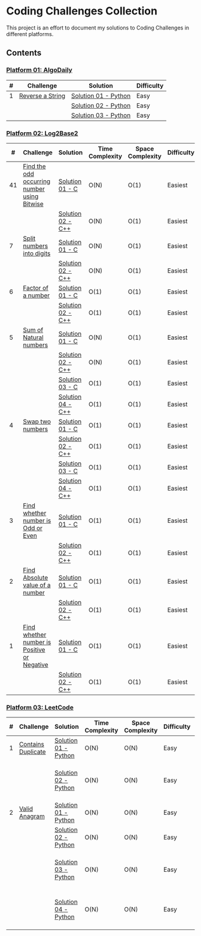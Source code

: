 # Coding Challenges Collection

This project is an effort to document my solutions to Coding Challenges in different platforms.

## Contents
    
### [Platform 01: AlgoDaily](/Platform-01-AlgoDaily)
| # | Challenge | Solution | Difficulty |
|---| --------- | -------- | ---------- |
|1|[Reverse a String](https://algodaily.com/challenges/reverse-a-string)|[Solution 01 - Python](/Platform-01-AlgoDaily/0001-reverse-a-string/reverse-a-string-solution-01.py)|Easy|
|||[Solution 02 - Python](/Platform-01-AlgoDaily/0001-reverse-a-string/reverse-a-string-solution-02.py)|Easy|
|||[Solution 03 - Python](/Platform-01-AlgoDaily/0001-reverse-a-string/reverse-a-string-solution-03.py)|Easy|


### [Platform 02: Log2Base2](/Platform-02-Log2Base2)
| # | Challenge | Solution | Time Complexity | Space Complexity | Difficulty |
|---| --------- | -------- | --------------- | ---------------- | ---------- |
|41|[Find the odd occurring number using Bitwise](https://log2base2.com/courses/problem-solving-beginners/find-the-odd-occuring-number-bitwise-problem)|[Solution 01 - C](/Platform-02-Log2Base2/0041-find-the-odd-occurring-number-bitwise/find-the-odd-occurring-number-bitwise-solution-01.c)|O(N)|O(1)|Easiest|
|||[Solution 02 - C++](/Platform-02-Log2Base2/0041-find-the-odd-occurring-number-bitwise/find-the-odd-occurring-number-bitwise-solution-02.cpp)|O(N)|O(1)|Easiest|
|7|[Split numbers into digits](https://log2base2.com/courses/problem-solving-beginners/split-numbers-into-digits-problem)|[Solution 01 - C](/Platform-02-Log2Base2/0007-split-numbers-into-digits/split-numbers-into-digits-solution-01.c)|O(N)|O(1)|Easiest|
|||[Solution 02 - C++](/Platform-02-Log2Base2/0007-split-numbers-into-digits/split-numbers-into-digits-solution-02.cpp)|O(N)|O(1)|Easiest|
|6|[Factor of a number](https://log2base2.com/courses/problem-solving-beginners/factor-of-a-number-problem)|[Solution 01 - C](/Platform-02-Log2Base2/0006-factor-of-a-number/factor-of-a-number-solution-01.c)|O(1)|O(1)|Easiest|
|||[Solution 02 - C++](/Platform-02-Log2Base2/0006-factor-of-a-number/factor-of-a-number-solution-02.cpp)|O(1)|O(1)|Easiest|
|5|[Sum of Natural numbers](https://log2base2.com/courses/problem-solving-beginners/sum-of-natural-numbers-problem)|[Solution 01 - C](/Platform-02-Log2Base2/0005-sum-of-natural-numbers/sum-of-natural-numbers-solution-01.c)|O(N)|O(1)|Easiest|
|||[Solution 02 - C++](/Platform-02-Log2Base2/0005-sum-of-natural-numbers/sum-of-natural-numbers-solution-02.cpp)|O(N)|O(1)|Easiest|
|||[Solution 03 - C](/Platform-02-Log2Base2/0005-sum-of-natural-numbers/sum-of-natural-numbers-solution-03.c)|O(1)|O(1)|Easiest|
|||[Solution 04 - C++](/Platform-02-Log2Base2/0005-sum-of-natural-numbers/sum-of-natural-numbers-solution-04.cpp)|O(1)|O(1)|Easiest|
|4|[Swap two numbers](https://log2base2.com/courses/problem-solving-beginners/swap-two-numbers-problem)|[Solution 01 - C](/Platform-02-Log2Base2/0004-swap-two-numbers/swap-two-numbers-solution-01.c)|O(1)|O(1)|Easiest|
|||[Solution 02 - C++](/Platform-02-Log2Base2/0004-swap-two-numbers/swap-two-numbers-solution-02.cpp)|O(1)|O(1)|Easiest|
|||[Solution 03 - C](/Platform-02-Log2Base2/0004-swap-two-numbers/swap-two-numbers-solution-03.c)|O(1)|O(1)|Easiest|
|||[Solution 04 - C++](/Platform-02-Log2Base2/0004-swap-two-numbers/swap-two-numbers-solution-04.cpp)|O(1)|O(1)|Easiest|
|3|[Find whether number is Odd or Even](https://log2base2.com/courses/problem-solving-beginners/odd-or-even-problem)|[Solution 01 - C](/Platform-02-Log2Base2/0003-odd-or-even-number/odd-or-even-number-solution-01.c)|O(1)|O(1)|Easiest|
|||[Solution 02 - C++](/Platform-02-Log2Base2/0003-odd-or-even-number/odd-or-even-number-solution-02.cpp)|O(1)|O(1)|Easiest|
|2|[Find Absolute value of a number](https://log2base2.com/courses/problem-solving-beginners/absolute-value-of-a-number-problem)|[Solution 01 - C](/Platform-02-Log2Base2/0002-find-absolute-value-of-number/find-absolute-value-of-number-solution-01.c)|O(1)|O(1)|Easiest|
|||[Solution 02 - C++](/Platform-02-Log2Base2/0002-find-absolute-value-of-number/find-absolute-value-of-number-solution-02.cpp)|O(1)|O(1)|Easiest|
|1|[Find whether number is Positive or Negative](https://log2base2.com/courses/problem-solving-beginners/positive-or-negative-problem)|[Solution 01 - C](/Platform-02-Log2Base2/0001-find-positive-or-negative-number/find-positive-or-negative-number-solution-01.c)|O(1)|O(1)|Easiest|
|||[Solution 02 - C++](/Platform-02-Log2Base2/0001-find-positive-or-negative-number/find-positive-or-negative-number-solution-02.cpp)|O(1)|O(1)|Easiest|


### [Platform 03: LeetCode](/Platform-03-LeetCode)
| # | Challenge | Solution | Time Complexity | Space Complexity | Difficulty | Notes |
|---| --------- | -------- | --------------- | ---------------- | ---------- | ----- |
|1|[Contains Duplicate](https://leetcode.com/problems/contains-duplicate/)|[Solution 01 - Python](/Platform-03-LeetCode/0001-contains-duplicate/contains-duplicate-solution-01.py)|O(N)|O(N)|Easy||
|||[Solution 02 - Python](/Platform-03-LeetCode/0001-contains-duplicate/contains-duplicate-solution-02.py)|O(N)|O(N)|Easy|Uses Python's builtin functions, Not recommended in an interview|
|2|[Valid Anagram](https://leetcode.com/problems/valid-anagram/)|[Solution 01 - Python](/Platform-03-LeetCode/0002-valid-anagram/valid-anagram-solution-01.py)|O(N)|O(N)|Easy||
|||[Solution 02 - Python](/Platform-03-LeetCode/0002-valid-anagram/valid-anagram-solution-02.py)|O(N)|O(N)|Easy||
|||[Solution 03 - Python](/Platform-03-LeetCode/0002-valid-anagram/valid-anagram-solution-03.py)|O(N)|O(N)|Easy|Uses Python's builtin functions, Not recommended in an interview|
|||[Solution 04 - Python](/Platform-03-LeetCode/0002-valid-anagram/valid-anagram-solution-04.py)|O(N)|O(N)|Easy|Uses Python's builtin functions, Not recommended in an interview|
